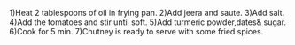 1)Heat 2 tablespoons of oil in frying pan.
2)Add jeera and saute.
3)Add salt.
4)Add the tomatoes and stir until soft.
5)Add turmeric powder,dates& sugar.
6)Cook for 5 min.
7)Chutney is ready to serve with some fried spices.


